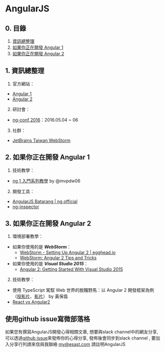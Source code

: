# AngularJS

## 0. 目錄

1. [資訊總整理](#1-資訊總整理)  
2. [如果你正在開發 Angular 1](#2-如果你正在開發-angular-1)  
3. [如果你正在開發 Angular 2](#3-如果你正在開發-angular-2)


## 1. 資訊總整理

1. 官方網站：
  - [Angular 1](https://angularjs.org/)
  - [Angular 2](https://angular.io/)
2. 研討會：
  - [ng-conf 2016](https://www.ng-conf.org)：2016.05.04 ~ 06
3. 社群：
  - [JetBrains Taiwan WebStorm](https://goo.gl/5MC8Iu)


## 2. 如果你正在開發 Angular 1

1. 技術教學：
  - [ng 1 入門系列教學](http://ryanhsutw.blogspot.tw/search/label/AngularJs%E5%85%A5%E9%96%80%E7%B3%BB%E5%88%97%E6%95%99%E5%AD%B8) by @mvpdw06
2. 開發工具：
  - [AngularJS Batarang | ng official](https://chrome.google.com/webstore/detail/angularjs-batarang/ighdmehidhipcmcojjgiloacoafjmpfk?hl=zh-TW)
  - [ng-inspector](http://ng-inspector.org/)


## 3. 如果你正在開發 Angular 2

1. 環境部署教學：
  - 如果你使用的是 ***WebStorm***：
    - [WebStorm - Setting Up Angular 2 | egghead.io](https://egghead.io/lessons/angular-2-webstorm-setting-up-angular-2)
    - [WebStorm: Angular 2 Tips and Tricks](https://youtu.be/U-GQ8Nz8agY)
  - 如果你使用的是 ***Visual Studio 2015***：
    - [Angular 2: Getting Started With Visual Studio 2015](http://blogs.msmvps.com/deborahk/angular-2-getting-started-with-visual-studio-2015/)
2. 技術教學：
  - 使用 TypeScript 駕馭 Web 世界的脫韁野馬：以 Angular 2 開發框架為例 （[投影片](http://www.slideshare.net/WillHuangTW/develop-angular-2-application-using-type-script)、[影片](https://channel9.msdn.com/Events/AzureDevDay/2016/A02)） by 黃保翕
  - [React vs Angular2](https://www.youtube.com/watch?v=66_QSaB84z8)
  
  
## 使用github issue寫微部落格
如果您有撰寫AngularJS開發心得相關文章, 想要與slack channel中的網友分享, 可以透過[github issue](https://github.com/softnshare/angularjs/issues)來發佈你的心得分享, 發佈後會同步到slack channel , 要加入分享行列請來信與我聯絡 my@esast.com 請註明AngularJS 
